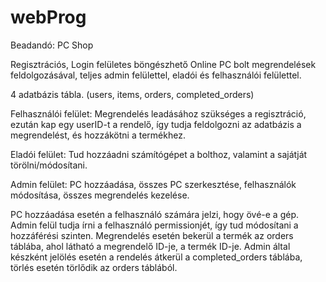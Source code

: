 # webProg

Beadandó: PC Shop

Regisztrációs, Login felületes böngészhető Online PC bolt megrendelések feldolgozásával, teljes admin felülettel, eladói és felhasználói felülettel.

4 adatbázis tábla. (users, items, orders, completed_orders)

Felhasználói felület: Megrendelés leadásához szükséges a regisztráció, ezután kap egy userID-t a rendelő, így tudja feldolgozni az adatbázis a megrendelést, és hozzákötni a termékhez.

Eladói felület: Tud hozzáadni számítógépet a bolthoz, valamint a sajátját törölni/módosítani.

Admin felület: PC hozzáadása, összes PC szerkesztése, felhasználók módosítása, összes megrendelés kezelése. 

PC hozzáadása esetén a felhasználó számára jelzi, hogy övé-e a gép.
Admin felül tudja írni a felhasználó permissionjét, így tud módosítani a hozzáférési szinten.
Megrendelés esetén bekerül a termék az orders táblába, ahol látható a megrendelő ID-je, a termék ID-je.
Admin által készként jelölés esetén a rendelés átkerül a completed_orders táblába, törlés esetén törlődik az orders táblából.

